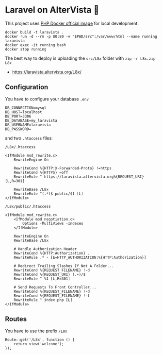 # Laravel on AlterVista 🎅

This project uses [PHP Docker official image](https://hub.docker.com/_/php) for local development.

```
docker build -t laravista .
docker run -d --rm -p 80:80 -v "$PWD/src":/var/www/html --name running laravista
docker exec -it running bash
docker stop running
```

The best way to deploy is uploading the `src/L8x` folder with `zip -r L8x.zip L8x`
- https://laravista.altervista.org/L8x/

## Configuration

You have to configure your database `.env`

```
DB_CONNECTION=mysql
DB_HOST=localhost
DB_PORT=3306
DB_DATABASE=my_laravista
DB_USERNAME=laravista
DB_PASSWORD=
```

and two `.htaccess` files:

`/L8x/.htaccess`

```
<IfModule mod_rewrite.c>
    RewriteEngine On

    RewriteCond %{HTTP:X-Forwarded-Proto} !=https
    RewriteCond %{HTTPS} =off
    RewriteRule ^ https://laravista.altervista.org%{REQUEST_URI} [L,R=301]

    RewriteBase /L8x
    RewriteRule ^(.*)$ public/$1 [L]
</IfModule>
```

`/L8x/public/.htaccess`

```
<IfModule mod_rewrite.c>
    <IfModule mod_negotiation.c>
        Options -MultiViews -Indexes
    </IfModule>

    RewriteEngine On
    RewriteBase /L8x

    # Handle Authorization Header
    RewriteCond %{HTTP:Authorization} .
    RewriteRule .* - [E=HTTP_AUTHORIZATION:%{HTTP:Authorization}]

    # Redirect Trailing Slashes If Not A Folder...
    RewriteCond %{REQUEST_FILENAME} !-d
    RewriteCond %{REQUEST_URI} (.+)/$
    RewriteRule ^ %1 [L,R=301]

    # Send Requests To Front Controller...
    RewriteCond %{REQUEST_FILENAME} !-d
    RewriteCond %{REQUEST_FILENAME} !-f
    RewriteRule ^ index.php [L]
</IfModule>
```

## Routes

You have to use the prefix `/L8x`

```
Route::get('/L8x', function () {
    return view('welcome');
});  
